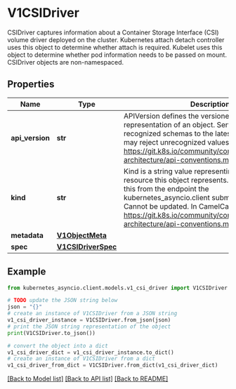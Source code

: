 # V1CSIDriver

CSIDriver captures information about a Container Storage Interface (CSI) volume driver deployed on the cluster. Kubernetes attach detach controller uses this object to determine whether attach is required. Kubelet uses this object to determine whether pod information needs to be passed on mount. CSIDriver objects are non-namespaced.

## Properties

Name | Type | Description | Notes
------------ | ------------- | ------------- | -------------
**api_version** | **str** | APIVersion defines the versioned schema of this representation of an object. Servers should convert recognized schemas to the latest internal value, and may reject unrecognized values. More info: https://git.k8s.io/community/contributors/devel/sig-architecture/api-conventions.md#resources | [optional] 
**kind** | **str** | Kind is a string value representing the REST resource this object represents. Servers may infer this from the endpoint the kubernetes_asyncio.client submits requests to. Cannot be updated. In CamelCase. More info: https://git.k8s.io/community/contributors/devel/sig-architecture/api-conventions.md#types-kinds | [optional] 
**metadata** | [**V1ObjectMeta**](V1ObjectMeta.md) |  | [optional] 
**spec** | [**V1CSIDriverSpec**](V1CSIDriverSpec.md) |  | 

## Example

```python
from kubernetes_asyncio.client.models.v1_csi_driver import V1CSIDriver

# TODO update the JSON string below
json = "{}"
# create an instance of V1CSIDriver from a JSON string
v1_csi_driver_instance = V1CSIDriver.from_json(json)
# print the JSON string representation of the object
print(V1CSIDriver.to_json())

# convert the object into a dict
v1_csi_driver_dict = v1_csi_driver_instance.to_dict()
# create an instance of V1CSIDriver from a dict
v1_csi_driver_from_dict = V1CSIDriver.from_dict(v1_csi_driver_dict)
```
[[Back to Model list]](../README.md#documentation-for-models) [[Back to API list]](../README.md#documentation-for-api-endpoints) [[Back to README]](../README.md)


